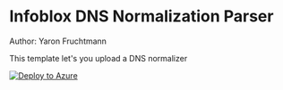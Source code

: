 # Infoblox DNS Normalization Parser

Author: Yaron Fruchtmann

This template let's you upload a DNS normalizer

[![Deploy to Azure](https://aka.ms/deploytoazurebutton)](https://portal.azure.com/#create/Microsoft.Template/uri/https%3A%2F%2Fraw.githubusercontent.com/Azure/Azure-Sentinel/yafruch/Normalization/ARM/Parsers/Normalized%20Schema%20-%20DNS%20Events/ARM/Infoblox/Infoxblox.json)
